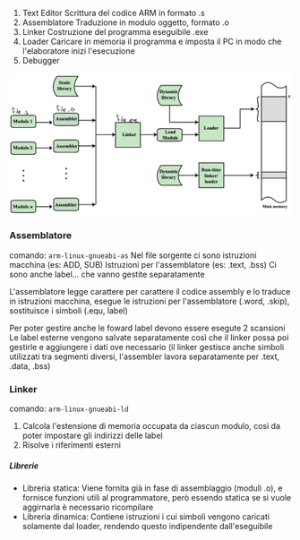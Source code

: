 1. Text Editor
   Scrittura del codice ARM in formato .s
2. Assemblatore
   Traduzione in modulo oggetto, formato .o
3. Linker
   Costruzione del programma eseguibile .exe
4. Loader
   Caricare in memoria il programma e imposta il PC in modo che l'elaboratore inizi l'esecuzione
5. Debugger

![assembler](assets/assembler.jpg)

### Assemblatore
comando: `arm-linux-gnueabi-as`
Nel file sorgente ci sono istruzioni macchina (es: ADD, SUB)
Istruzioni per l'assemblatore (es: .text, .bss)
Ci sono anche label... che vanno gestite separatamente

L'assemblatore legge carattere per carattere il codice assembly e lo traduce in istruzioni macchina, esegue le istruzioni per l'assemblatore (.word, .skip), sostituisce i simboli (.equ, label)

Per poter gestire anche le foward label devono essere esegute 2 scansioni
Le label esterne vengono salvate separatamente così che il linker possa poi gestirle e aggiungere i dati ove necessario (il linker gestisce anche simboli utilizzati tra segmenti diversi, l'assembler lavora separatamente per .text, .data, .bss)

### Linker
comando: `arm-linux-gnueabi-ld`

1. Calcola l'estensione di memoria occupata da ciascun modulo, così da poter impostare gli indirizzi delle label
2. Risolve i riferimenti esterni

##### Librerie
- Libreria statica:
  Viene fornita già in fase di assemblaggio (moduli .o), e fornisce funzioni utili al programmatore, però essendo statica se si vuole aggirnarla è necessario ricompilare
- Libreria dinamica:
  Contiene istruzioni i cui simboli vengono caricati solamente dal loader, rendendo questo indipendente dall'eseguibile



